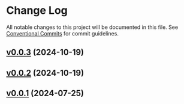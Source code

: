 # Change Log

All notable changes to this project will be documented in this file.
See [Conventional Commits](Https://conventionalcommits.org) for commit guidelines.

<!-- changelog -->

## [v0.0.3](https://github.com/andyl/feedex/compare/v0.0.2...v0.0.3) (2024-10-19)




## [v0.0.2](https://github.com/andyl/feedex/compare/v0.0.1...v0.0.2) (2024-10-19)




## [v0.0.1](https://github.com/andyl/feedex/compare/v0.0.1...v0.0.1) (2024-07-25)



